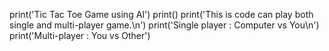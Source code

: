 print('Tic Tac Toe Game using AI')
print()
print('This is code can play both single and multi-player game.\n')
print('Single player : Computer vs You\n')
print('Multi-player : You vs Other')

